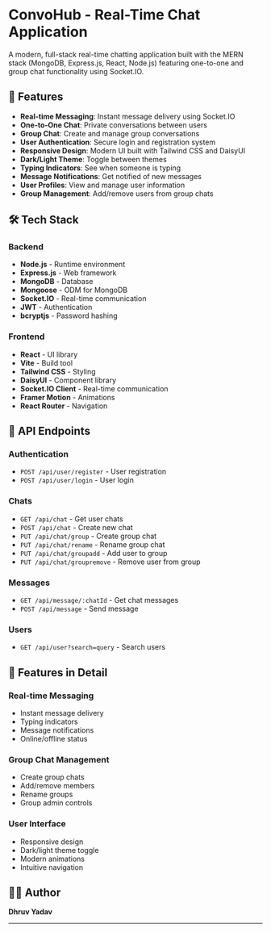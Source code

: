 # ConvoHub - Real-Time Chat Application

A modern, full-stack real-time chatting application built with the MERN stack (MongoDB, Express.js, React, Node.js) featuring one-to-one and group chat functionality using Socket.IO.

## 🚀 Features

- **Real-time Messaging**: Instant message delivery using Socket.IO
- **One-to-One Chat**: Private conversations between users
- **Group Chat**: Create and manage group conversations
- **User Authentication**: Secure login and registration system
- **Responsive Design**: Modern UI built with Tailwind CSS and DaisyUI
- **Dark/Light Theme**: Toggle between themes
- **Typing Indicators**: See when someone is typing
- **Message Notifications**: Get notified of new messages
- **User Profiles**: View and manage user information
- **Group Management**: Add/remove users from group chats

## 🛠️ Tech Stack

### Backend

- **Node.js** - Runtime environment
- **Express.js** - Web framework
- **MongoDB** - Database
- **Mongoose** - ODM for MongoDB
- **Socket.IO** - Real-time communication
- **JWT** - Authentication
- **bcryptjs** - Password hashing

### Frontend

- **React** - UI library
- **Vite** - Build tool
- **Tailwind CSS** - Styling
- **DaisyUI** - Component library
- **Socket.IO Client** - Real-time communication
- **Framer Motion** - Animations
- **React Router** - Navigation

## 🔧 API Endpoints

### Authentication

- `POST /api/user/register` - User registration
- `POST /api/user/login` - User login

### Chats

- `GET /api/chat` - Get user chats
- `POST /api/chat` - Create new chat
- `PUT /api/chat/group` - Create group chat
- `PUT /api/chat/rename` - Rename group chat
- `PUT /api/chat/groupadd` - Add user to group
- `PUT /api/chat/groupremove` - Remove user from group

### Messages

- `GET /api/message/:chatId` - Get chat messages
- `POST /api/message` - Send message

### Users

- `GET /api/user?search=query` - Search users

## 🎨 Features in Detail

### Real-time Messaging

- Instant message delivery
- Typing indicators
- Message notifications
- Online/offline status

### Group Chat Management

- Create group chats
- Add/remove members
- Rename groups
- Group admin controls

### User Interface

- Responsive design
- Dark/light theme toggle
- Modern animations
- Intuitive navigation

## 👨‍💻 Author

**Dhruv Yadav**

---
